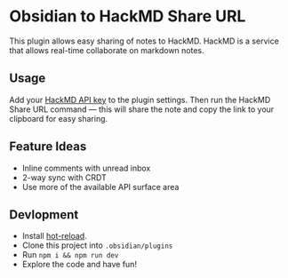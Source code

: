 # Obsidian to HackMD Share URL

This plugin allows easy sharing of notes to HackMD. HackMD is a service that allows real-time collaborate on markdown notes.

## Usage

Add your [HackMD API key](https://hackmd.io/settings#api) to the plugin settings. Then run the HackMD Share URL command — this will share the note and copy the link to your clipboard for easy sharing.

## Feature Ideas
-   Inline comments with unread inbox
-   2-way sync with CRDT
-   Use more of the available API surface area

## Devlopment
- Install [hot-reload](https://github.com/pjeby/hot-reload).
- Clone this project into `.obsidian/plugins`
- Run `npm i && npm run dev`
- Explore the code and have fun!

